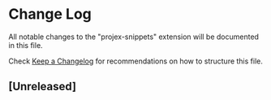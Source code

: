 # Change Log

All notable changes to the "projex-snippets" extension will be documented in this file.

Check [Keep a Changelog](http://keepachangelog.com/) for recommendations on how to structure this file.

## [Unreleased]

